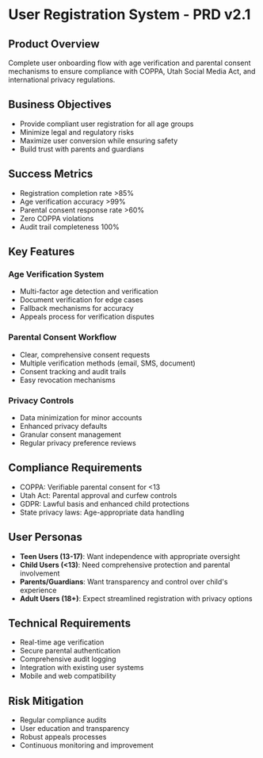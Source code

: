 # User Registration System - PRD v2.1

## Product Overview
Complete user onboarding flow with age verification and parental consent mechanisms to ensure compliance with COPPA, Utah Social Media Act, and international privacy regulations.

## Business Objectives
- Provide compliant user registration for all age groups
- Minimize legal and regulatory risks
- Maximize user conversion while ensuring safety
- Build trust with parents and guardians

## Success Metrics
- Registration completion rate >85%
- Age verification accuracy >99%
- Parental consent response rate >60%
- Zero COPPA violations
- Audit trail completeness 100%

## Key Features

### Age Verification System
- Multi-factor age detection and verification
- Document verification for edge cases
- Fallback mechanisms for accuracy
- Appeals process for verification disputes

### Parental Consent Workflow
- Clear, comprehensive consent requests
- Multiple verification methods (email, SMS, document)
- Consent tracking and audit trails
- Easy revocation mechanisms

### Privacy Controls
- Data minimization for minor accounts
- Enhanced privacy defaults
- Granular consent management
- Regular privacy preference reviews

## Compliance Requirements
- COPPA: Verifiable parental consent for <13
- Utah Act: Parental approval and curfew controls
- GDPR: Lawful basis and enhanced child protections
- State privacy laws: Age-appropriate data handling

## User Personas
- **Teen Users (13-17)**: Want independence with appropriate oversight
- **Child Users (<13)**: Need comprehensive protection and parental involvement
- **Parents/Guardians**: Want transparency and control over child's experience
- **Adult Users (18+)**: Expect streamlined registration with privacy options

## Technical Requirements
- Real-time age verification
- Secure parental authentication
- Comprehensive audit logging
- Integration with existing user systems
- Mobile and web compatibility

## Risk Mitigation
- Regular compliance audits
- User education and transparency
- Robust appeals processes
- Continuous monitoring and improvement
